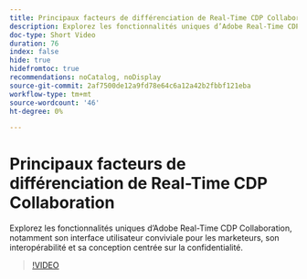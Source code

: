 ```yaml
---
title: Principaux facteurs de différenciation de Real-Time CDP Collaboration
description: Explorez les fonctionnalités uniques d’Adobe Real-Time CDP Collaboration, notamment son interface utilisateur conviviale pour les marketeurs, son interopérabilité et sa conception centrée sur la confidentialité.
doc-type: Short Video
duration: 76
index: false
hide: true
hidefromtoc: true
recommendations: noCatalog, noDisplay
source-git-commit: 2af7500de12a9fd78e64c6a12a42b2fbbf121eba
workflow-type: tm+mt
source-wordcount: '46'
ht-degree: 0%

---
```



# Principaux facteurs de différenciation de Real-Time CDP Collaboration

Explorez les fonctionnalités uniques d’Adobe Real-Time CDP Collaboration, notamment son interface utilisateur conviviale pour les marketeurs, son interopérabilité et sa conception centrée sur la confidentialité.

<!-- 62_OS511_3442426_75_key-differentiators-of-realtime-cdp-collaboration -->
>[!VIDEO](https://video.tv.adobe.com/v/3458280/?learn=on&enablevpops=true)
